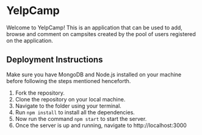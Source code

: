 # YelpCamp

Welcome to YelpCamp! This is an application that can be used to add, browse and comment on campsites created by the pool of users registered on the application.

## Deployment Instructions

Make sure you have MongoDB and Node.js installed on your machine before following the steps mentioned henceforth.

1. Fork the repository.
2. Clone the repository on your local machine.
3. Navigate to the folder using your terminal.
4. Run ```npm install``` to install all the dependencies.
4. Now run the command ```npm start``` to start the server.
5. Once the server is up and running, navigate to http://localhost:3000
